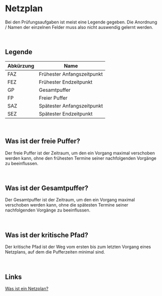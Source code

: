 # Netzplan
Bei den Prüfungsaufgaben ist meist eine Legende gegeben. Die Anordnung / Namen der einzelnen Felder muss also nicht auswendig gelernt werden.

<br>

## Legende

|Abkürzung|Name|
|---------|----|
|FAZ|Frühester Anfangszeitpunkt|
|FEZ|Frühester Endzeitpunkt|
|GP|Gesamtpuffer|
|FP|Freier Puffer|
|SAZ|Spätester Anfangszeitpunkt|
|SEZ|Spätester Endzeitpunkt|

<br>

## Was ist der freie Puffer?
Der freie Puffer ist der Zeitraum, um den ein Vorgang maximal verschoben werden kann, ohne den frühesten Termine seiner nachfolgenden Vorgänge zu beeinflussen.

<br>

## Was ist der Gesamtpuffer?
Der Gesamtpuffer ist der Zeitraum, um den ein Vorgang maximal verschoben werden kann, ohne die spätesten Termine seiner nachfolgenden Vorgänge zu beeinflussen.

<br>

## Was ist der kritische Pfad?
Der kritische Pfad ist der Weg vom ersten bis zum letzten Vorgang eines Netzplans, auf dem die Pufferzeiten minimal sind. 

<br>

## Links
[Was ist ein Netzplan?](https://www.inloox.de/projektmanagement-glossar/netzplan/)